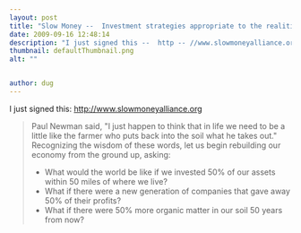 ```yaml
---
layout: post
title: "Slow Money --  Investment strategies appropriate to the realities of the 21st century"
date: 2009-09-16 12:48:14
description: "I just signed this --  http -- //www.slowmoneyalliance.org Paul Newman said, &#8220;I just happen to think that in life we need to be a little like the farmer who puts back into the soil what he takes out.&#8221; Recognizing the wisdom of these&#8230;"
thumbnail: defaultThumbnail.png
alt: ""


author: dug
---
```


<p>I just signed this: <a href="http://www.slowmoneyalliance.org/principles.html">http://www.slowmoneyalliance.org</a></p>

<blockquote><p>Paul Newman said, "I just happen to think that in life we need to be a little like the farmer who puts back into the soil what he takes out." Recognizing the wisdom of these words, let us begin rebuilding our economy from the ground up, asking:</p>

<ul>
<li> What would the world be like if we invested 50% of our assets within 50 miles of where we live?</li>
<li> What if there were a new generation of companies that gave away 50% of their profits?</li>
<li> What if there were 50% more organic matter in our soil 50 years from now?</li>
</ul></blockquote>

